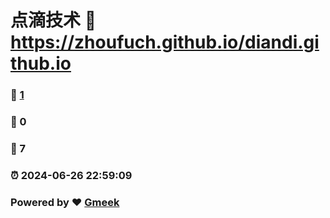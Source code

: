 # 点滴技术 :link: https://zhoufuch.github.io/diandi.github.io 
### :page_facing_up: [1](https://zhoufuch.github.io/diandi.github.io/tag.html) 
### :speech_balloon: 0 
### :hibiscus: 7 
### :alarm_clock: 2024-06-26 22:59:09 
### Powered by :heart: [Gmeek](https://github.com/Meekdai/Gmeek)
